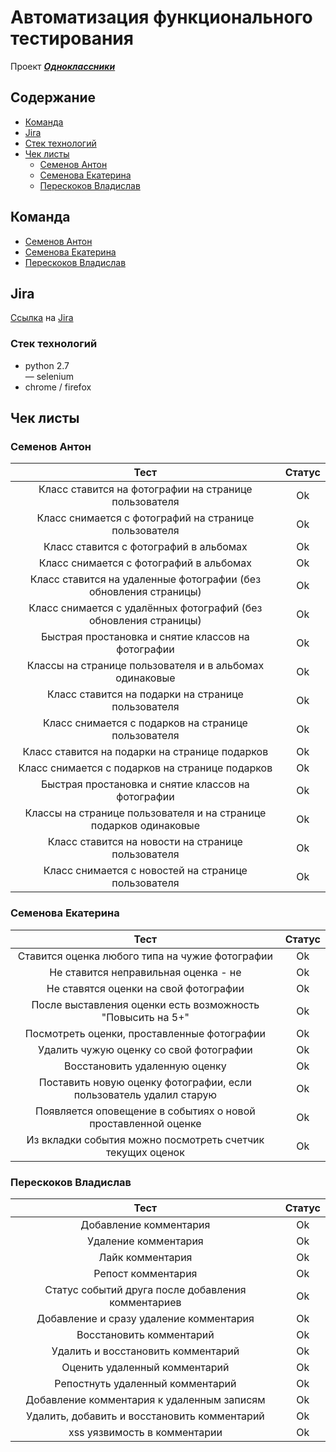 # Автоматизация функционального тестирования

Проект [***Одноклассники***](https://www.ok.ru)

## Содержание
  - [Команда](#team)
  - [Jira](#jira)
  - [Стек технологий](#tech-stack)
  - [Чек листы](#check-lists)
    * [Семенов Антон](#check-lists-sa)
    * [Семенова Екатерина](#check-lists-se)
    * [Перескоков Владислав](#check-lists-vp)
   

<a name="team"></a>
## Команда
  - [Семенов Антон](https://github.com/J0kerPanda)
  - [Семенова Екатерина](https://github.com/SemenovaEkaterina)
  - [Перескоков Владислав](https://github.com/vladpereskokov)
  
<a name="jira"></a>
## Jira
[Ссылка](http://st-jira.tech-mail.ru/browse/PARK-82) на [Jira](https://ru.atlassian.com/software/jira)

<a name="tech-stack"></a>
### Стек технологий

  - python 2.7  
  — selenium
  - chrome / firefox

<a name="check-lists"></a>
## Чек листы

<a name="check-lists-sa"></a>
### Семенов Антон

|                                Тест                               | Статус |
|:-----------------------------------------------------------------:|:------:|
|       Класс ставится на фотографии на странице пользователя       |   Ok   |
|       Класс снимается с фотографий на странице пользователя       |   Ok   |
|               Класс ставится с фотографий в альбомах              |   Ok   |
|              Класс снимается с фотографий в альбомах              |   Ok   |
|  Класс ставится на удаленные фотографии (без обновления страницы) |   Ok   |
|  Класс снимается с удалённых фотографий (без обновления страницы) |   Ok   |
|         Быстрая простановка и снятие классов на фотографии        |   Ok   |
|      Классы на странице пользователя и в альбомах одинаковые      |   Ok   |
|         Класс ставится на подарки на странице пользователя        |   Ok   |
|        Класс снимается с подарков на странице пользователя        |   Ok   |
|           Класс ставится на подарки на странице подарков          |   Ok   |
|          Класс снимается с подарков на странице подарков          |   Ok   |
|         Быстрая простановка и снятие классов на фотографии        |   Ok   |
| Классы на странице пользователя и на странице подарков одинаковые |   Ok   |
|         Класс ставится на новости на странице пользователя        |   Ok   |
|        Класс снимается с новостей на странице пользователя        |   Ok   |

<a name="check-lists-se"></a>
### Семенова Екатерина

|                                Тест                                | Статус |
|:------------------------------------------------------------------:|:------:|
|           Ставится оценка любого типа на чужие фотографии          |   Ok   |
|                Не ставится неправильная оценка - не                |   Ok   |
|                Не ставятся оценки на свой фотографии               |   Ok   |
|     После выставления оценки есть возможность "Повысить на 5+"     |   Ok   |
|             Посмотреть оценки, проставленные фотографии            |   Ok   |
|               Удалить чужую оценку со свой фотографии              |   Ok   |
|                    Восстановить удаленную оценку                   |   Ok   |
| Поставить новую оценку фотографии, если пользователь удалил старую |   Ok   |
|    Появляется оповещение в событиях о новой проставленной оценке   |   Ok   |
|     Из вкладки события можно посмотреть счетчик текущих оценок     |   Ok   |

<a name="check-lists-vp"></a>
### Перескоков Владислав

|                                Тест                               | Статус |
|:-----------------------------------------------------------------:|:------:|
|                       Добавление комментария                      |   Ok   |
|                        Удаление комментария                       |   Ok   |
|                          Лайк комментария                         |   Ok   |
|                         Репост комментария                        |   Ok   |
|         Статус событий друга после добавления комментариев        |   Ok   |
|              Добавление и сразу удаление комментария              |   Ok   |
|                      Восстановить комментарий                     |   Ok   |
|                 Удалить и восстановить комментарий                |   Ok   |
|                   Оценить удаленный комментарий                   |   Ok   |
|                  Репостнуть удаленный комментарий                 |   Ok   |
|             Добавление комментария к удаленным записям            |   Ok   |
|            Удалить, добавить и восстановить комментарий           |   Ok   |
|                    xss уязвимость в комментарии                   |   Ok   |
